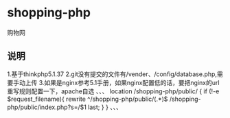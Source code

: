 # shopping-php
购物网
## 说明
1.基于thinkphp5.1.37
2.git没有提交的文件有/vender、/config/database.php,需要手动上传
3.如果是nginx参考5.1手册，如果nginx配置低的话，要把nginx的url重写规则配置一下，apache自选
、、、
location /shopping-php/public/ {
if (!-e $request_filename){
   rewrite  ^/shopping-php/public/(.*)$  /shopping-php/public/index.php?s=/$1  last;
 }
}
、、、

